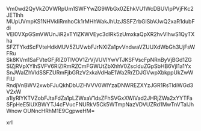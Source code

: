 Vm0wd2QyVkZOVWRpUm1SWFYwZG9WbGx0ZEhkVU1WcDBUVlpPVjFKc2JETlhh
MUpUVmpKS1NHVkliRmhoCk1rMHhWakJhUzJSSFZrbGlSbVJwQ2xaR1dubFdi
VEI0VXpGSmVWUnJiR2xTYlZKWVEyc3dlRk5zUmxkaQpXR2hvVlhwS1QyTXha
SFZTYkdScFVteHdkMUV5ZUVwbFJrNXlZa1pvVndwaVZUUXdWbGh3UjFsWFRu
Sk8KVm1SaFVteGFjRlZ0TlVOV1ZrVjVUVlYwVTJKSFVscFpNRnByVjBGd1ZG
SlZjRVpXYlhSVFV6RlZlRmRZCmFGWUtZbXhhV0ZsclduZGpSbHB6VjI1a1Yx
SnJWalZhVldSSFZURmFjbGRzV2xkaVdHaE1Wa2RrZDJGVwpXbkppUkZwWFlU
RndjVnBWV2xwbFJuQkhDbUZHVVV0WlYzaDNWREZXYzJGR1RsTldiWGd3V2xW
a1IyRlYKTVZobFJtaFdZa1pLZWxaV1dsZFhSVGxXWlVad2JHRjZWa2xYYTFa
SFpHeE5lUXBWYTJ4cFVucFNURkV5Ck5WTmpNazVDVUZRd1MwTnVTalJhWnow
OUNncHRhM1E9CgpweHM=

xrl